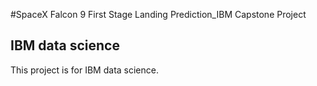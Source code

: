 #SpaceX Falcon 9 First Stage Landing Prediction_IBM Capstone Project
## IBM data science
This project is for IBM data science.
